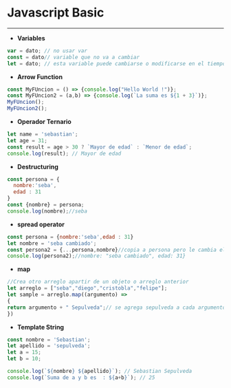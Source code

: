# Javascript Basic 

---
-  **Variables**

```javascript
var = dato; // no usar var
const = dato// variable que no va a cambiar
let = dato; // esta variable puede cambiarse o modificarse en el tiempo
```

-  **Arrow Function**

```javascript
const MyFUncion = () => {console.log("Hello World !")};
const MyFUncion2 = (a,b) => {console.log(`La suma es ${1 + 3}`)};
MyFUncion();
MyFUncion2();
```

-  **Operador Ternario**

```javascript
let name = 'sebastian';
let age = 31;
const result = age > 30 ? `Mayor de edad` : `Menor de edad`;
console.log(result); // Mayor de edad
```

-  **Destructuring**

```javascript
const persona = {
  nombre:'seba',
  edad : 31
}
const {nombre} = persona;
console.log(nombre);//seba
```


-  **spread operator**

```javascript
const persona = {nombre:'seba',edad : 31}
let nombre = 'seba cambiado';
const persona2 = {...persona,nombre}//copia a persona pero le cambia el nombre
console.log(persona2);//nombre: "seba cambiado", edad: 31}
```

-  **map**

```javascript
//Crea otro arreglo apartir de un objeto o arreglo anterior
let arreglo = ["seba","diego","cristobla","felipe"];
let sample = arreglo.map((argumento) =>
{
return argumento + " Sepulveda";// se agrega sepulveda a cada argumento
})
```


-  **Template String**
```javascript
const nombre = 'Sebastian';
let apellido = 'sepulveda';
let a = 15;
let b = 10;

console.log(`${nombre} ${apellido}`); // Sebastian Sepulveda
console.log(`Suma de a y b es  : ${a+b}`); // 25
```